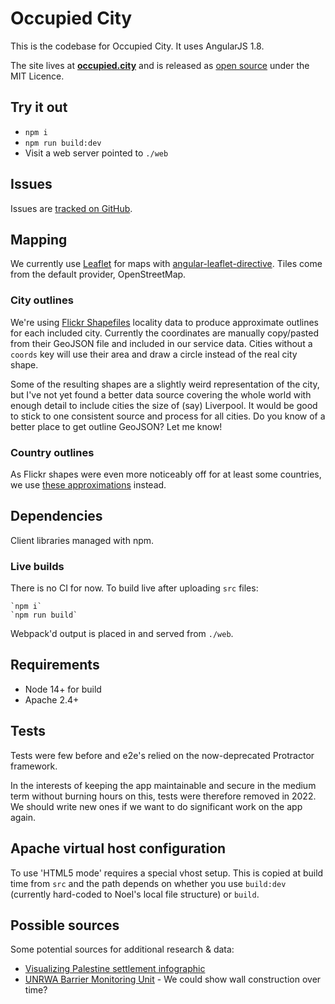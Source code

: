 Occupied City
=============
This is the codebase for Occupied City. It uses AngularJS 1.8.

The site lives at **[occupied.city](https://occupied.city)** and is released as
[open source](https://github.com/webful-ltd/occupied-city) under the MIT Licence.

Try it out
----------

* `npm i`
* `npm run build:dev`
* Visit a web server pointed to `./web`

Issues
------
Issues are [tracked on GitHub](https://github.com/webful-ltd/occupied-city/issues).

Mapping
-------
We currently use [Leaflet](http://leafletjs.com/) for maps with
[angular-leaflet-directive](https://github.com/tombatossals/angular-leaflet-directive). Tiles come from the default
provider, OpenStreetMap.

### City outlines
We're using [Flickr Shapefiles](http://code.flickr.net/2011/01/08/flickr-shapefiles-public-dataset-2-0/) locality data
to produce approximate outlines for each included city. Currently the coordinates are manually copy/pasted from their
 GeoJSON file and included in our service data. Cities without a `coords` key will use their area and draw a circle
 instead of the real city shape.

Some of the resulting shapes are a slightly weird representation of the city, but I've not yet found a better data
source covering the whole world with enough detail to include cities the size of (say) Liverpool. It would be
good to stick to one consistent source and process for all cities. Do you know of a better place to get outline GeoJSON?
Let me know!

### Country outlines
As Flickr shapes were even more noticeably off for at least some countries, we use
[these approximations](https://github.com/johan/world.geo.json) instead.

Dependencies
------------
Client libraries managed with npm.

### Live builds

There is no CI for now. To build live after uploading `src` files:

    `npm i`
    `npm run build`

Webpack'd output is placed in and served from `./web`.

Requirements
------------
* Node 14+ for build
* Apache 2.4+

Tests
-----
Tests were few before and e2e's relied on the now-deprecated Protractor framework.

In the interests of keeping the app maintainable and secure in the medium term without burning hours on this, tests were therefore removed in 2022. We should write new ones if we want to do significant work on the app again.

Apache virtual host configuration
---------------------------------
To use 'HTML5 mode' requires a special vhost setup. This is
copied at build time from `src` and the path depends on
whether you use `build:dev` (currently hard-coded to Noel's
local file structure) or `build`.

Possible sources
----------------
Some potential sources for additional research & data:

* [Visualizing Palestine settlement infographic](http://visualizingpalestine.org/visuals/palestinian-israeli-peace-talks-settlements-oslo)
* [UNRWA Barrier Monitoring Unit](http://www.unrwa.org/newsroom/features/barrier-monitoring-unit?id=908) -
    We could show wall construction over time?
